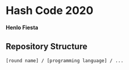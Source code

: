 # Hash Code 2020
**Henlo Fiesta**

## Repository Structure
`[round name] / [programming language] / ...`
